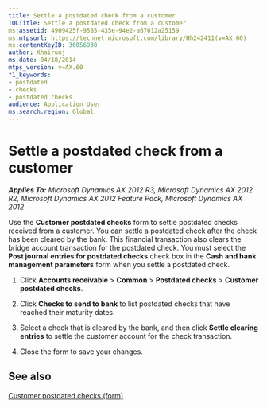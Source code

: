```yaml
---
title: Settle a postdated check from a customer
TOCTitle: Settle a postdated check from a customer
ms:assetid: 4909425f-9585-435e-94e2-a67012a25159
ms:mtpsurl: https://technet.microsoft.com/library/Hh242411(v=AX.60)
ms:contentKeyID: 36056938
author: Khairunj
ms.date: 04/18/2014
mtps_version: v=AX.60
f1_keywords:
- postdated
- checks
- postdated checks
audience: Application User
ms.search.region: Global
---
```


# Settle a postdated check from a customer 


_**Applies To:** Microsoft Dynamics AX 2012 R3, Microsoft Dynamics AX 2012 R2, Microsoft Dynamics AX 2012 Feature Pack, Microsoft Dynamics AX 2012_

Use the **Customer postdated checks** form to settle postdated checks received from a customer. You can settle a postdated check after the check has been cleared by the bank. This financial transaction also clears the bridge account transaction for the postdated check. You must select the **Post journal entries for postdated checks** check box in the **Cash and bank management parameters** form when you settle a postdated check.

1.  Click **Accounts receivable** \> **Common** \> **Postdated checks** \> **Customer postdated checks**.

2.  Click **Checks to send to bank** to list postdated checks that have reached their maturity dates.

3.  Select a check that is cleared by the bank, and then click **Settle clearing entries** to settle the customer account for the check transaction.

4.  Close the form to save your changes.

## See also

[Customer postdated checks (form)](https://technet.microsoft.com/library/hh227493\(v=ax.60\))

  


